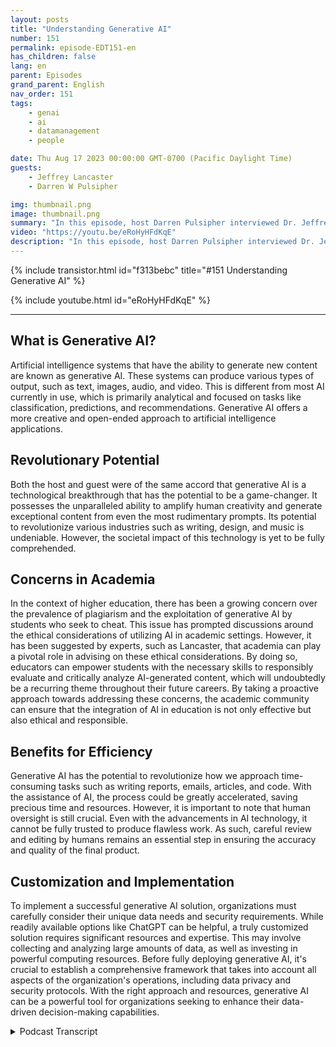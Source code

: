 ```yaml
---
layout: posts
title: "Understanding Generative AI"
number: 151
permalink: episode-EDT151-en
has_children: false
lang: en
parent: Episodes
grand_parent: English
nav_order: 151
tags:
    - genai
    - ai
    - datamanagement
    - people

date: Thu Aug 17 2023 00:00:00 GMT-0700 (Pacific Daylight Time)
guests:
    - Jeffrey Lancaster
    - Darren W Pulsipher

img: thumbnail.png
image: thumbnail.png
summary: "In this episode, host Darren Pulsipher interviewed Dr. Jeffrey Lancaster from Dell Technologies. Their discussion centered on generative AI and its potential impact."
video: "https://youtu.be/eRoHyHFdKqE"
description: "In this episode, host Darren Pulsipher interviewed Dr. Jeffrey Lancaster from Dell Technologies. Their discussion centered on generative AI and its potential impact."
---
```


<div>
{% include transistor.html id="f313bebc" title="#151 Understanding Generative AI" %}

{% include youtube.html id="eRoHyHFdKqE" %}
</div>

---

## What is Generative AI?

Artificial intelligence systems that have the ability to generate new content are known as generative AI. These systems can produce various types of output, such as text, images, audio, and video. This is different from most AI currently in use, which is primarily analytical and focused on tasks like classification, predictions, and recommendations. Generative AI offers a more creative and open-ended approach to artificial intelligence applications.

## Revolutionary Potential

Both the host and guest were of the same accord that generative AI is a technological breakthrough that has the potential to be a game-changer. It possesses the unparalleled ability to amplify human creativity and generate exceptional content from even the most rudimentary prompts. Its potential to revolutionize various industries such as writing, design, and music is undeniable. However, the societal impact of this technology is yet to be fully comprehended.

## Concerns in Academia

In the context of higher education, there has been a growing concern over the prevalence of plagiarism and the exploitation of generative AI by students who seek to cheat. This issue has prompted discussions around the ethical considerations of utilizing AI in academic settings. However, it has been suggested by experts, such as Lancaster, that academia can play a pivotal role in advising on these ethical considerations. By doing so, educators can empower students with the necessary skills to responsibly evaluate and critically analyze AI-generated content, which will undoubtedly be a recurring theme throughout their future careers. By taking a proactive approach towards addressing these concerns, the academic community can ensure that the integration of AI in education is not only effective but also ethical and responsible.

## Benefits for Efficiency

Generative AI has the potential to revolutionize how we approach time-consuming tasks such as writing reports, emails, articles, and code. With the assistance of AI, the process could be greatly accelerated, saving precious time and resources. However, it is important to note that human oversight is still crucial. Even with the advancements in AI technology, it cannot be fully trusted to produce flawless work. As such, careful review and editing by humans remains an essential step in ensuring the accuracy and quality of the final product.

## Customization and Implementation

To implement a successful generative AI solution, organizations must carefully consider their unique data needs and security requirements. While readily available options like ChatGPT can be helpful, a truly customized solution requires significant resources and expertise. This may involve collecting and analyzing large amounts of data, as well as investing in powerful computing resources. Before fully deploying generative AI, it's crucial to establish a comprehensive framework that takes into account all aspects of the organization's operations, including data privacy and security protocols. With the right approach and resources, generative AI can be a powerful tool for organizations seeking to enhance their data-driven decision-making capabilities.



<details>
<summary> Podcast Transcript </summary>

<p></p>

</details>
